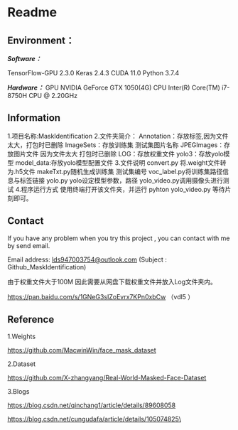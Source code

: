 # Readme

## Environment：

***Software：***

TensorFlow-GPU 2.3.0
Keras 2.4.3
CUDA 11.0 
Python 3.7.4

***Hardware：***
GPU NVIDIA GeForce GTX 1050(4G)
CPU Inter(R) Core(TM) i7-8750H CPU @ 2.20GHz



## Information

1.项目名称:MaskIdentification
2.文件夹简介：
    Annotation：存放标签,因为文件太大，打包时已删除
    ImageSets：存放训练集 测试集图片名称
    JPEGImages：存放图片文件 因为文件太大 打包时已删除
    LOG：存放权重文件
    yolo3：存放yolo模型
    model_data:存放yolo模型配置文件
3.文件说明
    convert.py 将.weight文件转为.h5文件
    makeTxt.py随机生成训练集 测试集编号
    voc_label.py将训练集路径信息与标签链接
    yolo.py yolo设定模型参数，路径
    yolo_video.py调用摄像头进行测试
4.程序运行方式 
    使用终端打开该文件夹，并运行 pyhton yolo_video.py 等待片刻即可。



## Contact

If you have any problem when you try this project , you can contact with me by send email.

Email address: lds947003754@outlook.com (Subject : Github_MaskIdentification)  



由于权重文件大于100M 因此需要从网盘下载权重文件并放入Log文件夹内。

https://pan.baidu.com/s/1GNeG3sIZoEvrx7KPn0xbCw （vdl5 ）


## Reference

1.Weights

https://github.com/MacwinWin/face_mask_dataset

2.Dataset

https://github.com/X-zhangyang/Real-World-Masked-Face-Dataset

3.Blogs

https://blog.csdn.net/qinchang1/article/details/89608058

https://blog.csdn.net/cungudafa/article/details/105074825\





